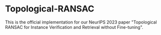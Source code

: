 # Topological-RANSAC
This is the official implementation for our NeurIPS 2023 paper "Topological RANSAC for Instance Verification and Retrieval without Fine-tuning". 

